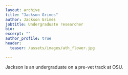 ```yaml
---
layout: archive
title: "Jackson Grimes"
author: Jackson Grimes
jobtitle: Undergraduate researcher
bio:
excerpt: ""
author_profile: true
header:
  teaser: /assets/images/ath_flower.jpg

---
```

Jackson is an undergraduate on a pre-vet track at OSU.
